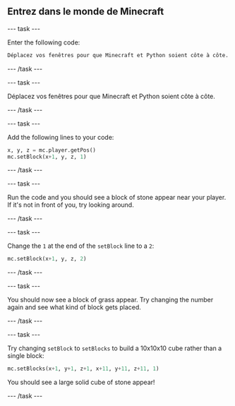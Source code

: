 ## Entrez dans le monde de Minecraft

\--- task \---

Enter the following code:

```python
Déplacez vos fenêtres pour que Minecraft et Python soient côte à côte.
```

\--- /task \---

\--- task \---

Déplacez vos fenêtres pour que Minecraft et Python soient côte à côte.

\--- /task \---

\--- task \---

Add the following lines to your code:

```python
x, y, z = mc.player.getPos()
mc.setBlock(x+1, y, z, 1)
```

\--- /task \---

\--- task \---

Run the code and you should see a block of stone appear near your player. If it's not in front of you, try looking around.

\--- /task \---

\--- task \---

Change the `1` at the end of the `setBlock` line to a `2`:

```python
mc.setBlock(x+1, y, z, 2)
```

\--- /task \---

\--- task \---

You should now see a block of grass appear. Try changing the number again and see what kind of block gets placed.

\--- /task \---

\--- task \---

Try changing `setBlock` to `setBlocks` to build a 10x10x10 cube rather than a single block:

```python
mc.setBlocks(x+1, y+1, z+1, x+11, y+11, z+11, 1)
```

You should see a large solid cube of stone appear!

\--- /task \---